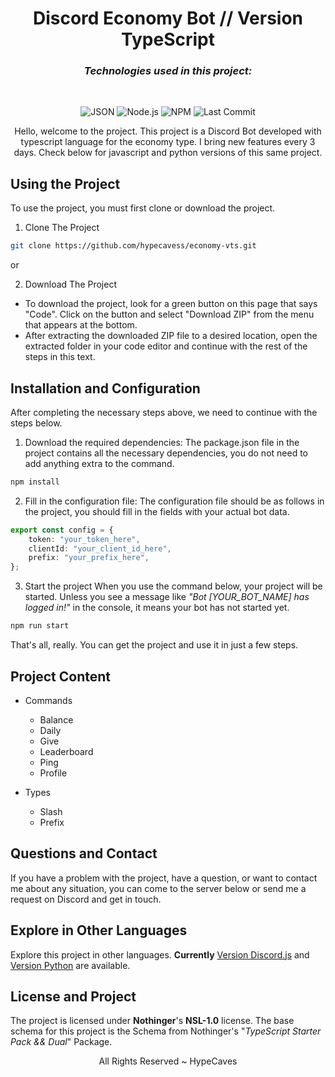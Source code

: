 # <div align="center">Discord Economy Bot // Version TypeScript</div>

### <div align="center"> <em>Technologies used in this project:</em> </div>
<br/>
<div align="center">

![JSON](https://img.shields.io/badge/JSON-000000?style=plastic&logo=json&logoColor=white)
![Node.js](https://img.shields.io/badge/Node.js-43853D?style=plastic&logo=node.js&logoColor=white)
![NPM](https://img.shields.io/badge/NPM-CB3837?style=plastic&logo=npm&logoColor=white)
![Last Commit](https://img.shields.io/github/last-commit/hypecavess/economy-vts?style=plastic)

</div>

<div align="center"> Hello, welcome to the project. This project is a Discord Bot developed with typescript language for the economy type. I bring new features every 3 days. Check below for javascript and python versions of this same project. </div>

## Using the Project

To use the project, you must first clone or download the project.

1. Clone The Project
```bash
git clone https://github.com/hypecavess/economy-vts.git
```

or 

2. Download The Project
- To download the project, look for a green button on this page that says "Code". Click on the button and select "Download ZIP" from the menu that appears at the bottom.
- After extracting the downloaded ZIP file to a desired location, open the extracted folder in your code editor and continue with the rest of the steps in this text.

## Installation and Configuration

After completing the necessary steps above, we need to continue with the steps below.

1. Download the required dependencies:
The package.json file in the project contains all the necessary dependencies, you do not need to add anything extra to the command.

```bash
npm install
```

2. Fill in the configuration file:
The configuration file should be as follows in the project, you should fill in the fields with your actual bot data.

```ts
export const config = {
    token: "your_token_here",
    clientId: "your_client_id_here",
    prefix: "your_prefix_here",
};
```

3. Start the project
When you use the command below, your project will be started. Unless you see a message like *"Bot [YOUR_BOT_NAME] has logged in!"* in the console, it means your bot has not started yet.

```bash
npm run start
```

That's all, really. You can get the project and use it in just a few steps.

## Project Content

- Commands
  - Balance
  - Daily
  - Give
  - Leaderboard
  - Ping
  - Profile

- Types
  - Slash
  - Prefix


## Questions and Contact
If you have a problem with the project, have a question, or want to contact me about any situation, you can come to the server below or send me a request on Discord and get in touch.

## Explore in Other Languages
Explore this project in other languages. **Currently** [Version Discord.js](https://github.com/hypecavess/economy-vdjs) and [Version Python](https://github.com/hypecavess/economy-vpy) are available.

## License and Project
The project is licensed under **Nothinger**'s **NSL-1.0** license. The base schema for this project is the Schema from Nothinger's "*TypeScript Starter Pack && Dual*" Package.


<div align="center">All Rights Reserved ~ HypeCaves</div>